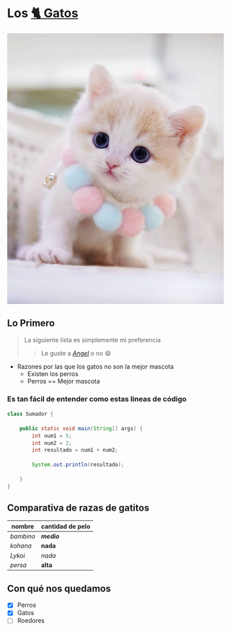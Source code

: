 # Los [🐈  **Gatos**](https://es.wikipedia.org/wiki/Felis_silvestris_catus) 

![gatito][cutekitty]



## Lo Primero

>La siguiente lista es simplemente mi preferencia
>>Le guste a [*Angel*](https://github.com/kant003) o no 😄



- Razones por las que los gatos no son la mejor mascota
  - Existen los perros
  - Perros == Mejor mascota 
### Es tan fácil de entender como estas lineas de código

````java
class Sumador {

    public static void main(String[] args) {
        int num1 = 5;
        int num2 = 2;
        int resultado = num1 + num2;

        System.out.println(resultado);

    }
}
````


## Comparativa de razas de gatitos

| nombre      | cantidad de pelo |  
| ----------- | ----------- | 
|   *bambino*   | ***medio***    |    
| *kohana*   | __nada__        |    
| *Lykoi*          | _nada_        |    
| *persa* | **alta**        |



## Con qué nos quedamos

- [x] Perros
- [x] Gatos
- [ ] Roedores

[cutekitty]: imagenes/cutekitty.jpg